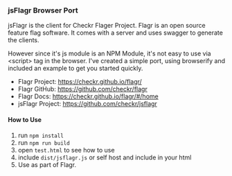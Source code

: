 ### jsFlagr Browser Port

jsFlagr is the client for Checkr Flager Project.
Flagr is an open source feature flag software.
It comes with a server and uses swagger to generate the clients.

However since it's js module is an NPM Module, it's not easy to use via &lt;script&gt; tag in the browser.
I've created a simple port, using browserify and included an example to get you started quickly.

* Flagr Project: https://checkr.github.io/flagr/
* Flagr GitHub: https://github.com/checkr/flagr
* Flagr Docs: https://checkr.github.io/flagr/#/home
* jsFlagr Project: https://github.com/checkr/jsflagr




#### How to Use
1) run `npm install`
2) run `npm run build`
3) open `test.html` to see how to use
4) include `dist/jsflagr.js` or self host and include in your html
5) Use as part of Flagr.
 
